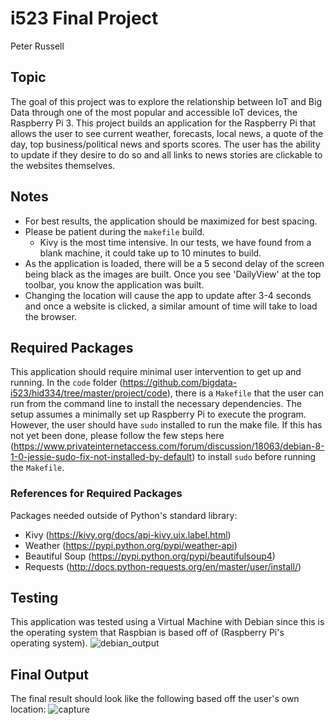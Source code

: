 # i523 Final Project 
Peter Russell
## Topic 
The goal of this project was to explore the relationship between IoT and Big Data through one of the most popular and accessible IoT devices, the Raspberry Pi 3. This project builds an application for the Raspberry Pi that allows the user to see current weather, forecasts, local news, a quote of the day, top business/political news and sports scores. The user has the ability to update if they desire to do so and all links to news stories are clickable to the websites themselves.

## Notes

* For best results, the application should be maximized for best spacing. 
* Please be patient during the `makefile` build. 
  * Kivy is the most time intensive. In our tests, we have found from a blank machine, it could take up to 10 minutes to build. 
* As the application is loaded, there will be a 5 second delay of the screen being black as the images are built. Once you see 'DailyView' at the top toolbar, you know the application was built. 
* Changing the location will cause the app to update after 3-4 seconds and once a website is clicked, a similar amount of time will take to load the browser.

## Required Packages
This application should require minimal user intervention to get up and running. In the `code` folder (https://github.com/bigdata-i523/hid334/tree/master/project/code), there is a `Makefile` that the user can run from the command line to install the necessary dependencies. The setup assumes a minimally set up Raspberry Pi to execute the program. However, the user should have `sudo` installed to run the make file. If this has not yet been done, please follow the few steps here (https://www.privateinternetaccess.com/forum/discussion/18063/debian-8-1-0-jessie-sudo-fix-not-installed-by-default) to install `sudo` before running the `Makefile`. 

### References for Required Packages
Packages needed outside of Python's standard library: 
* Kivy (https://kivy.org/docs/api-kivy.uix.label.html)
* Weather (https://pypi.python.org/pypi/weather-api)
* Beautiful Soup (https://pypi.python.org/pypi/beautifulsoup4)
* Requests (http://docs.python-requests.org/en/master/user/install/)
## Testing
This application was tested using a Virtual Machine with Debian since this is the operating system that Raspbian is based off of (Raspberry Pi's operating system). 
![debian_output](https://user-images.githubusercontent.com/31293179/33682599-08d705f2-da96-11e7-8886-754a36cd2e9d.PNG)

## Final Output
The final result should look like the following based off the user's own location: 
![capture](https://user-images.githubusercontent.com/31293179/33727272-83dbe3d0-db45-11e7-8f6e-0a71ad287a52.PNG)


